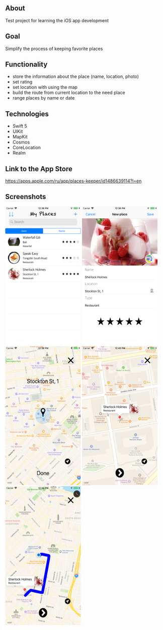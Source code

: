 ## About
Test project for learning the iOS app development

## Goal
Simplify the process of keeping favorite places 

## Functionality
- store the information about the place (name, location, photo)
- set rating
- set location with using the map
- build the route from current location to the need place
- range places by name or date

## Technologies
- Swift 5
- UIKit
- MapKit
- Cosmos
- CoreLocation
- Realm

## Link to the App Store
https://apps.apple.com/ru/app/places-keeper/id1486639114?l=en


## Screenshots

<img src="https://github.com/helpsolution/my-places/blob/master/MyPlaces/screenshots/2.png" width="240" height="440">     <img src="https://github.com/helpsolution/my-places/blob/master/MyPlaces/screenshots/1.png" width="240" height="440">     <img src="https://github.com/helpsolution/my-places/blob/master/MyPlaces/screenshots/3.png" width="240" height="440">     <img src="https://github.com/helpsolution/my-places/blob/master/MyPlaces/screenshots/5.png" width="240" height="440">     <img src="https://github.com/helpsolution/my-places/blob/master/MyPlaces/screenshots/4.png" width="240" height="440">




